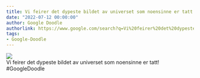 ```yaml
---
title: Vi feirer det dypeste bildet av universet som noensinne er tatt!
date: "2022-07-12 00:00:00"
author: Google Doodle
authorlink: https://www.google.com/search?q=Vi%20feirer%20det%20dypeste%20bildet%20av%20universet%20som%20noensinne%20er%20tatt!
tags:
- Google-Doodle
---
```

<img src="https://www.google.com/logos/doodles/2022/celebrating-the-deepest-photo-of-the-universe-ever-taken-6753651837109815.2-law.gif" referrerpolicy="no-referrer"><br>Vi feirer det dypeste bildet av universet som noensinne er tatt! #GoogleDoodle